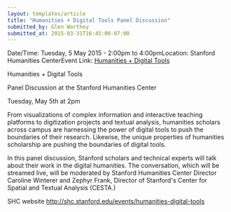 ```yaml
---
layout: templates/article
title: "Humanities + Digital Tools Panel Discussion"
submitted_by: Glen Worthey
submitted_at: 2015-03-31T16:45:00-07:00
---
```



Date/Time: Tuesday, 5 May 2015 - 2:00pm to 4:00pmLocation: Stanford Humanities CenterEvent Link: [Humanities + Digital Tools](http://shc.stanford.edu/events/humanities-digital-tools)

Humanities + Digital Tools

Panel Discussion at the Stanford Humanities Center


Tuesday, May 5th at 2pm


From visualizations of complex information and interactive teaching platforms to digitization projects and textual analysis, humanities scholars across campus are harnessing the power of digital tools to push the boundaries of their research. Likewise, the unique properties of humanities scholarship are pushing the boundaries of digital tools.


In this panel discussion, Stanford scholars and technical experts will talk about their work in the digital humanities. The conversation, which will be streamed live, will be moderated by Stanford Humanities Center Director Caroline Winterer and Zephyr Frank, Director of Stanford's Center for Spatial and Textual Analysis (CESTA.)


SHC website
<http://shc.stanford.edu/events/humanities-digital-tools>










